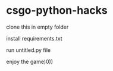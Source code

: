 # csgo-python-hacks

clone this in empty folder

install requirements.txt

run untitled.py file

enjoy the game)0))
